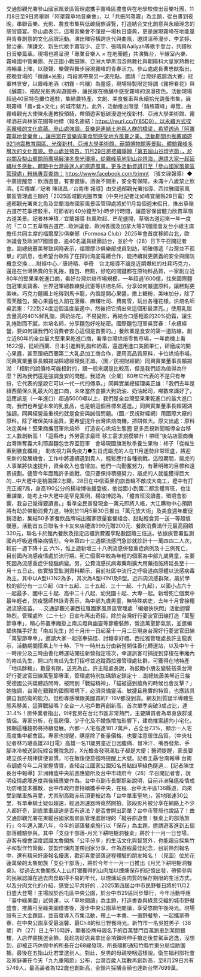 交通部觀光署參山國家風景區管理處攜手霧峰區農會與在地學校傑出音樂社團，11月8日至9日將舉辦「阿罩霧草地音樂會」，以「共振阿罩霧」為主題，從白晝到夜晚，串聯音樂、光影、農食市集與低碳騎旅導覽，打造結合文化創意與永續理念的感官盛宴。參山處表示，這場音樂會不僅是一場秋日盛典，更是展現霧峰在地能量與青春創意的文化品牌活動。演出陣容橫跨世代與曲風，邀請溫蒂漫步、李芷婷、曾治豪、陳謙文、新生代歌手蕭容少、正宇、張晴與Aailyah等歌手登台，共譜秋日音樂篇章。現場也將呈現「專業音樂人 × 在地團體」共演舞台，半線室內樂、霧峰國中管樂團、光正國小戰鼓隊、亞洲大學黑泡泡熱舞社與朝陽科大皇家熱舞社將輪番上陣，以鼓聲、樂聲與舞步展現霧峰的青春活力。參山處處長曹忠猷指出，夜晚登場的「微醺×光影」時段將帶來另一波亮點。邀請「台灣好威調酒大賽」冠軍林昱安，以霧峰地酒〈初霧・吟釀〉為靈感，現場特製限定特調《霧裡看花》與《醺霧》，搭配光影秀與遊園券，讓民眾在微醺中感受霧峰的浪漫夜色。活動現場超過40家特色攤位進駐，集結農特產、文創、美食餐車與永續拾光跳蚤市集，展現霧峰「農×食×文化」的城市魅力。此外，活動推出限量「騎旅霧峰」導覽，由霧峰觀光大使陳永進教授領騎，帶領遊客低碳漫遊光復新村、亞洲大學美術館、霧峰酒莊與林家花園等地標（報名連結：https://reurl.cc/lY85D9），以永續方式探索霧峰的文化底蘊。參山處強調，音樂是連結土地與人群的橋梁，希望透過「阿罩霧草地音樂會」，讓民眾在音樂與美食間感受地方風景之美。活動期間也推薦順遊921地震教育園區、光復新村、亞洲大學美術館、菇類博物館等景點，體驗霧峰多層次的文化風貌。參山處並預告，11月29日將接續舉辦「第五屆山谷燈光節」，於谷關及梨山賓館前廣場展演冬季光環境，從霧峰草地到山谷燈海，邀請大家一起延續秋冬感動，體驗中台灣最迷人的旅遊風景。更多活動資訊可至「參山國家風景區管理處」粉絲專頁查詢： https://www.facebook.com/trimnt （張文祿報導）◆中廣提醒您：飲酒過量，有害健康。酒後不開車，安全有保障。未滿十八歲禁止飲酒。【互傳媒／記者 陳祺昌／台南市 報導】由交通部觀光署指導、西拉雅國家風景區管理處主辦的「2025區域觀光圈市集（中央社記者沈如峰宜蘭縣28日電）交通部觀光署東北角及宜蘭海岸國家風景區管理處將於11月每個週末假日，推出草嶺古道芒花季接駁車，可節省約40分鐘至1小時步行時間，讓遊客保留體力欣賞草嶺古道美景。記者林坤瑋／宜蘭報導 秋風吹起、芒花盛開，草嶺古道迎來一年一度的「二０二五草嶺古道芒…歐洲議會、歐洲各國及加拿大等31國國會友台小組主席擔任共同主席的福爾摩沙俱樂部（Formosa Club）2025年會首度移師台北，歐洲議會及歐洲17國國會、逾40名議員組團訪台，並於今（28）日下午召開記者會。副總統蕭美琴致詞時表示，福爾摩沙俱樂部成員到訪，明確傳遞「台灣並不孤單」的訊息，也希望台歐除了在探討海底電纜合作，能持續就更廣義的安全與國防概念交換......財經中心／唐詩晴、李奇　台北報導不論是近期爆紅的杜拜巧克力，還是在台灣熱賣的生乳捲，麵包、糕點，好吃的關鍵都在原物料品質，一家創立近80年的堅果果乾進口商，看好台灣烘焙市場規模，一年超過1600億，找來國際麵包冠軍吳寶春、世界冠軍總教練吳武憲等烘培名師，分享如何嚴選原料，讓糕點更美味。巧克力麵團上吃得到馬卡龍，內餡是開心果醬，撒上糖粉，美味加分，除了雪芙麵包，開心果醬也入餡在菠蘿、麻糬吐司、費南雪，玩出各種花樣。烘焙名師吳武憲：「22到24度這個溫度最適中，然後把它擠出來這個形最漂亮。」使用乳脂含量高的40%鮮乳脂，擠奶油花，不易變形，再結合口感輕盈的20%奶霜，讓生乳捲甜而不膩，烘培名師，分享麵包好吃秘密。國際麵包冠軍吳寶春：「永續經營，要如何讓我們的消費者安心這個是首要的。」餐飲業是食安的第一道防線，創立近80年的全台最大堅果果乾進口商，看準台灣烘焙零售市場，一年商機上看1622億，從紐西蘭、日本引進鮮乳脂和奶霜，還選用進口美國果仁，研磨成的開心果醬，甚至跟紐西蘭第二大乳品加工商合作，要用高品質原料，卡位烘焙市場。同興實業董事長賴錫湖與總經理吳正雄。（圖／民視財經網）同興實業董事長賴錫湖：「相對的說價格可能相對的，跟一般來講是比較高，但是我們認為值得為什麼？因為我們還是強調食安的問題，我認為（企業）80年它代表的不是只有年份，它代表的是說它可以一代一代的傳承。」同興實業總經理吳正雄：「我們去年是紐西蘭保久乳最大的進口商，未來當然會擴大到奶油、奶油起司，噸數來講好了，這應該是（一年進口）超過5000噸以上，我們是全台灣堅果果乾進口的最大進口商，我們也希望未來的乳食品，也是朝這個目標來邁進。」同興實業董事長賴錫湖強調，同興經營最重視的就是食安與誠信問題。（圖／民視財經網）用國際大廠的原料，除了確保美味品質，更希望提升台灣烘焙商機，把餅做大。原文出處：原料決定美味！堅果商攜冠軍烘焙師　打造安心烘焙生態圈 更多民視新聞報導全台移工人數創新高！「這縣市」外勞需求最旺 移工需求規模攀升！帶旺”後站店面商機台灣隊奪義大利耶誕麵包世界盃冠軍　會場現國旗海秋季養生果物：柿子「從維生素到膳食纖維」　助攻視力與免疫力●生肖虎屬虎的人在11月運勢非常旺盛，將迎來新的發展機會，工作中將連續遇到貴人，輕鬆應付各種挑戰。這段期間，屬虎的人事業將快速提升，資金收入也會增加。他們一向勤奮努力，有著明確的目標和遠景規劃。儘管今年面臨許多挑戰，但只要保持積極努力，屬虎的人就能獲得巨大的...中大壢中是桃園第2志願，28日在中信盃黑豹旗首輪不敵成大南工，壢中有打完正規7局，身高190公分的楊竣博後援登板，他從國小到國二都念體育班，也注重課業，能考上中大壢中是罕見案例，楊竣博認為，「體育班沒讀書，環境會影響，我自己覺得要讀書。」看準全民普發現金一萬元即將入帳，大江購物中心預期將有助於帶動消費力道，特別於11月5至30日推出「萬元放大術」及美食週年慶促銷活動，集結50多家餐飲品牌端出獨家限量套餐組合、甜點輕食買一送一等超值優惠，活動首五日聯名卡卡友來店禮滿999元贈200元、餐飲消費滿仟元最高回饋320元，聯名卡於館內餐飲及指定店櫃消費獨享點數回饋三倍送。依據疾管署監測國內呼吸道傳染病情形，今年第四十三週類流感門急診就診計十一萬四四二人次，較前一週下降十五‧六%，惟上週新增三十八例流感併發重症病例及十三例死亡，目前國內流感疫情處於流行期。死亡個案中較為年輕的個案為中部九歲男童，主要死因為流感重症併發腦病變。另，公費流感抗病毒藥劑擴大用藥措施將延長至十一月十五日止。依實驗室監測資料顯示，目前社區中流行之呼吸道病原體以流感病毒為主，其中以A型H3N2為多，其次為A型H1N1及B型。近四周流感群聚，屬於學校的部分有一三○起（四十五起、三十五起、三十一起、十九起），以國小占六十一起最多、國中三十起、高中二十八起、幼兒園十起、大專一起。新增死亡個案中最年輕者，防疫醫師林詠青表示，為中部九歲男童，無特殊病史，去年十月曾接種過流感疫苗。 ...交通部觀光署西拉雅國家風景區管理處「蝙蝠俠快閃」活動迴響熱烈，管理處昨（二十七）日宣布再出奇招，除於台灣好行菱波官田線打造「萬聖節專車」，精心佈置車廂掛上南瓜燈與幽靈等節慶裝飾，營造萬聖節氣氛，並邀蝙蝠俠攜手好友「南瓜先生」於十月卅一日起至十一月二日現身台灣好行菱波官田線「萬聖節專車」，邀請大家一起搭車搞怪、討糖拿好禮。西拉雅管理處長許主龍表示，活動期間搭乘上午十時、下午一時卅五分由新營開往善化轉運站，以及中午十一時卅分及三時由善化轉運站開往新營指定班次，幸運旅客可捕捉到穿梭在車廂內的南瓜先生，開口向南瓜先生打招呼並追蹤西拉雅管理處社群，可獲得在地特產「地瓜酥糖」，數量有限，送完為止。許主龍處長說，為鼓勵小朋友變裝搭乘台灣好行菱波官田線萬聖節專車，管理處特別加碼鎖定鎖定十 ...副總統蕭美琴近日接受德國公共媒體訪問時，被問到「戰貓精神」、「貓被逼到牆角的時候也會反擊？」她強調，台灣在艱難的國際環境下，必須具備靈活、敏捷且務實的特質，也應該具備自我防衛的能力。但粉專感嘆跟美國買的F-16V都沒到貨。網友則質疑半導體生態系移美，這算戰貓嗎？全台一人宅戶數再創新高，首次單季突破3成占比，達31.4%！房仲業者指出，9坪套房在台北市區非常熱門，主要購買者為單身族群或情侶。專家分析，在高房價、少子化及不婚族增加影響下，建商推案趨向小宅化，預期這種趨勢將持續發展。六都一人宅高達181.7萬戶，占全台73%，顯示一人宅高度集中都會區。專家也提醒，購屋除了衡量價格，也要注意居住品質。（中央社記者林巧璉高雄28日電）高雄一名11歲男童近日因腹痛、冒冷汗、嘴唇發紫、手腳冰冷被送到阮綜合醫院急診，X光檢查發現滿肚子都是大便；醫師提醒，家長要建立孩子規律排便習慣，可在飯後便意強時提醒上大號。記者王勗∕台南報導 台南市調處今年二月掌握情資，查知台江國家公園知名景點四草綠色隧道…【記者陳世長台中報導】非洲豬瘟中央前進應變所及台中市政府今（28）早召開記者會，說明疫情處理進度與後續應變作為。台中市副市長鄭照新說明，目前非洲豬瘟疫情成功防堵並未擴散，台中市政府會持續攜手中央，在程...台中太平區136縣道，向來受到單車族喜愛，尤其制高點赤崁頂更被封為「台中單車聖地」，當地限速30公里，有單車騎士疑似超速，經過測速器時竟然開拍，該段影片被分享在網路上不少人都好奇，到底單車超速是否有違法？是否會開出罰單？台中市警局也說話了！由交通部觀光署花東縱谷國家風景區管理處辦理的「縱谷原遊會︱餐桌上的部落旅行」今年邁入第八年，今年的部落餐桌旅行以「保存」為主題，邀請遊客進到五個部落體驗參與。其中「支亞干部落-月光下耕吧樹洞餐桌」將於十一月一日登場，遊客有機會深度認識太魯閣族「公平分享」的生活文化與智慧外，也能親自採集竹子和製作竹筒飯，並製作燻肉並帶回家分享，作為遊程最佳紀念，目前熱烈報名中，還有精采好康報名優惠，歡迎喜愛部落遊程體驗的朋友報名！（見圖）位於花蓮萬榮的太魯閣族「支亞干部落」，將於今年十一月一日推出《月光下耕吧樹洞餐桌》。從過去太魯閣族人上山打獵獲得的山肉加以煙燻保存的記憶出發，帶領參與的民眾認識在過去肉食取得不易的年代，以煙燻延長肉質的保存期限的生活方式，以及分肉文化的介紹，感受公平共好的 ...2025第四屆台中市民野餐日將於11月2日盛大登場！主場設於西屯區中央公園，於台中市29區同步舉行，今年活動呼應「臺中綠美圖」試營運，以「草地閱讀」為主題，打造書香與綠意交織的城市野餐盛會，推薦可至綠美圖借書後，漫步中央公園草地閱讀，享受悠閒午後時光。現場設有三大主題區，並首度導入市集活動，帶上一本書、一張野餐墊，一起攜家帶眷，在中央公園享受最溫馨、最Chill的秋日野餐時光。新竹市一名吳姓男子（36歲）昨（27）日上午10時許，開著掛牌母親名下的百萬雙門百萬跑車到某間銀樓，入店佯裝挑選金飾，竟趁店趁店員拿出金項鍊時伸手搶走後並駕車逃逸，沒想到，卻被正巧休假中的所長在台68線發現，所長隨即通知竹縣竹東分局協助圍捕，最後在五指山灶君堂逮到人。對此，吳男的母親哽咽這樣說。衛生福利部社會及家庭署在今天「九九重陽節」公布，台灣百歲人瑞數再創新高，至8月29日共有5749人，最高壽者為122歲也創新高，金鎖片採購金額也達新台幣7699萬。